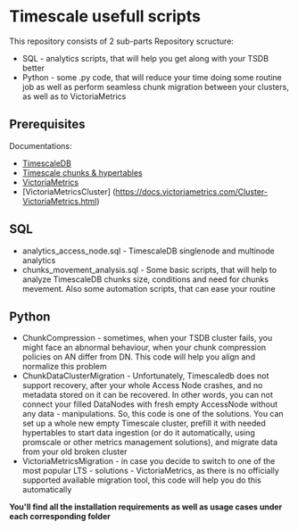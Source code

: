 # Timescale usefull scripts
This repository consists of 2 sub-parts
Repository scructure:
* SQL - analytics scripts, that will help you get along with your TSDB better
* Python - some .py code, that will reduce your time doing some routine job as well as perform seamless chunk migration between your clusters, as well as to VictoriaMetrics

## Prerequisites
Documentations:
- [TimescaleDB](https://www.timescale.com/)
- [Timescale chunks & hypertables](https://docs.timescale.com/api/latest/hypertable/)
- [VictoriaMetrics](https://victoriametrics.com/)
- [VictoriaMetricsCluster] (https://docs.victoriametrics.com/Cluster-VictoriaMetrics.html)

## SQL
* analytics_access_node.sql - TimescaleDB singlenode and multinode analytics
* chunks_movement_analysis.sql - Some basic scripts, that will help to analyze TimescaleDB chunks size, conditions and need for chunks mevement. Also some automation scripts, that can ease your routine

## Python
* ChunkCompression - sometimes, when your TSDB cluster fails, you might face an abnormal behaviour, when your chunk compression policies on AN differ from DN. This code will help you align and normalize this problem
* ChunkDataClusterMigration - Unfortunately, Timescaledb does not support recovery, after your whole Access Node crashes, and no metadata stored on it can be recovered. In other words, you can not connect your filled DataNodes with fresh empty AccessNode without any data - manipulations. So, this code is one of the solutions. You can set up a whole new empty Timescale cluster, prefill it with needed hypertables to start data ingestion (or do it automatically, using promscale or other metrics management solutions), and migrate data from your old broken cluster
* VictoriaMetricsMigration - in case you decide to switch to one of the most popular LTS - solutions - VictoriaMetrics, as there is no officially supported available migration tool, this code will help you do this automatically

**You'll find all the installation requirements as well as usage cases under each corresponding folder**